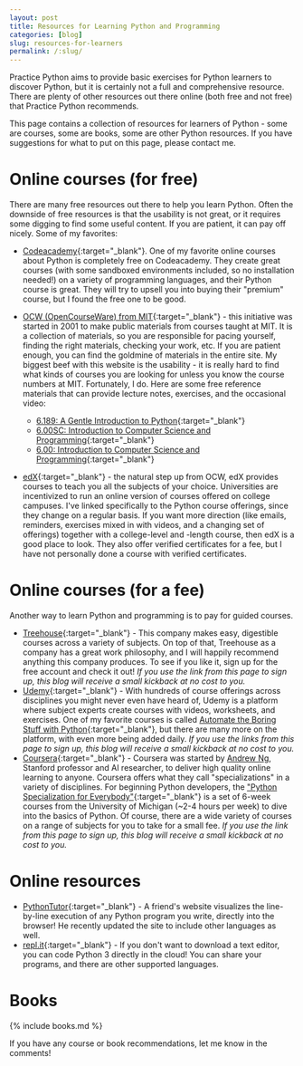 ```yaml
---
layout: post
title: Resources for Learning Python and Programming
categories: [blog]
slug: resources-for-learners
permalink: /:slug/
---
```


Practice Python aims to provide basic exercises for Python learners to discover Python, but it is certainly not a full and comprehensive resource. There are plenty of other resources out there online (both free and not free) that Practice Python recommends.

<!--more-->

This page contains a collection of resources for learners of Python - some are courses, some are books, some are other Python resources. If you have suggestions for what to put on this page, please contact me.

# Online courses (for free)

There are many free resources out there to help you learn Python. Often the downside of free resources is that the usability is not great, or it requires some digging to find some useful content. If you are patient, it can pay off nicely. Some of my favorites:

* [Codeacademy](https://www.codecademy.com/learn/python){:target="_blank"}. One of my favorite online courses about Python is completely free on Codeacademy. They create great courses (with some sandboxed environments included, so no installation needed!) on a variety of programming languages, and their Python course is great. They will try to upsell you into buying their "premium" course, but I found the free one to be good.

* [OCW (OpenCourseWare) from MIT](http://ocw.mit.edu){:target="_blank"} - this initiative was started in 2001 to make public materials from courses taught at MIT. It is a collection of materials, so you are responsible for pacing yourself, finding the right materials, checking your work, etc. If you are patient enough, you can find the goldmine of materials in the entire site. My biggest beef with this website is the usability - it is really hard to find what kinds of courses you are looking for unless you know the course numbers at MIT. Fortunately, I do. Here are some free reference materials that can provide lecture notes, exercises, and the occasional video:

  * [6.189: A Gentle Introduction to Python](https://ocw.mit.edu/courses/electrical-engineering-and-computer-science/6-189-a-gentle-introduction-to-programming-using-python-january-iap-2011/){:target="_blank"}
  * [6.00SC: Introduction to Computer Science and Programming](https://ocw.mit.edu/courses/electrical-engineering-and-computer-science/6-00sc-introduction-to-computer-science-and-programming-spring-2011/){:target="_blank"}
  * [6.00: Introduction to Computer Science and Programming](https://ocw.mit.edu/courses/electrical-engineering-and-computer-science/6-00-introduction-to-computer-science-and-programming-fall-2008/){:target="_blank"}

* [edX](https://www.edx.org/course/subject/computer-science/python){:target="_blank"} - the natural step up from OCW, edX provides courses to teach you all the subjects of your choice. Universities are incentivized to run an online version of courses offered on college campuses. I've linked specifically to the Python course offerings, since they change on a regular basis. If you want more direction (like emails, reminders, exercises mixed in with videos, and a changing set of offerings) together with a college-level and -length course, then edX is a good place to look. They also offer verified certificates for a fee, but I have not personally done a course with verified certificates.

# Online courses (for a fee)

Another way to learn Python and programming is to pay for guided courses.

* [Treehouse](http://treehouse.7eer.net/c/348966/245646/3944){:target="_blank"} - This company makes easy, digestible courses across a variety of subjects. On top of that, Treehouse as a company has a great work philosophy, and I will happily recommend anything this company produces. To see if you like it, sign up for the free account and check it out! _If you use the link from this page to sign up, this blog will receive a small kickback at no cost to you._
* [Udemy](http://click.linksynergy.com/fs-bin/click?id=xcNOXHETw7Y&offerid=323058.7&type=3&subid=0){:target="_blank"} - With hundreds of course offerings across disciplines you might never even have heard of, Udemy is a platform where subject experts create courses with videos, worksheets, and exercises. One of my favorite courses is called [Automate the Boring Stuff with Python](http://click.linksynergy.com/fs-bin/click?id=xcNOXHETw7Y&offerid=323058.3099&type=3&subid=0){:target="_blank"}, but there are many more on the platform, with even more being added daily. _If you use the links from this page to sign up, this blog will receive a small kickback at no cost to you._
* [Coursera](http://click.linksynergy.com/fs-bin/click?id=xcNOXHETw7Y&offerid=479491.31&type=3&subid=0){:target="_blank"} - Coursera was started by [Andrew Ng](http://www.andrewng.org/), Stanford professor and AI researcher, to deliver high quality online learning to anyone. Coursera offers what they call "specializations" in a variety of disciplines. For beginning Python developers, the ["Python Specialization for Everybody"](http://click.linksynergy.com/fs-bin/click?id=xcNOXHETw7Y&offerid=479491.31&type=3&subid=0){:target="_blank"} is a set of 6-week courses from the University of Michigan (~2-4 hours per week) to dive into the basics of Python. Of course, there are a wide variety of courses on a range of subjects for you to take for a small fee. _If you use the link from this page to sign up, this blog will receive a small kickback at no cost to you._

# Online resources

* [PythonTutor](http://pythontutor.com/){:target="_blank"} - A friend's website visualizes the line-by-line execution of any Python program you write, directly into the browser! He recently updated the site to include other languages as well.
* [repl.it](https://repl.it/languages/python3){:target="_blank"} - If you don't want to download a text editor, you can code Python 3 directly in the cloud! You can share your programs, and there are other supported languages.

# Books

{% include books.md %}

If you have any course or book recommendations, let me know in the comments!
